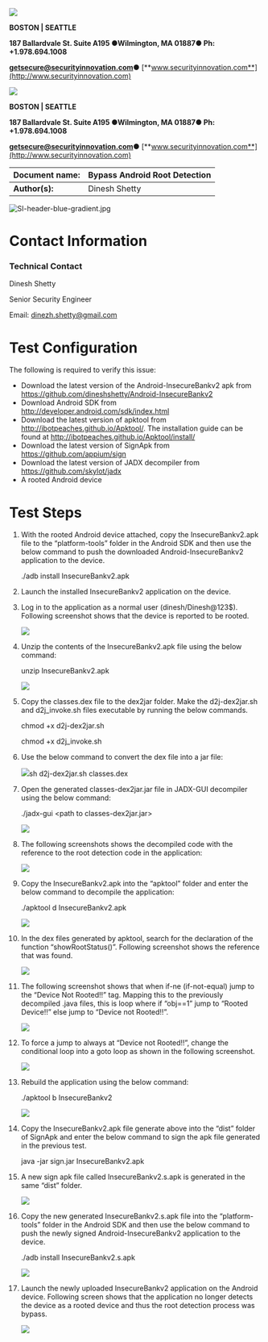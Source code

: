 ![](media/6bc9473b4b8bf246749f1ab20989c482.png)

**BOSTON \| SEATTLE**

**187 Ballardvale St. Suite A195 ●Wilmington, MA 01887● Ph: +1.978.694.1008**

[**getsecure@securityinnovation.com**](mailto:getsecure@securityinnovation.com)**●** [**www.securityinnovation.com**](http://www.securityinnovation.com)

![](media/6bc9473b4b8bf246749f1ab20989c482.png)

**BOSTON \| SEATTLE**

**187 Ballardvale St. Suite A195 ●Wilmington, MA 01887● Ph: +1.978.694.1008**

[**getsecure@securityinnovation.com**](mailto:getsecure@securityinnovation.com)**●** [**www.securityinnovation.com**](http://www.securityinnovation.com)

| **Document name:** | Bypass Android Root Detection |
|--------------------|-------------------------------|
| **Author(s):**     | Dinesh Shetty                 |

![SI-header-blue-gradient.jpg](media/2b36546d36cdcc725fb20382ec3c359e.jpeg)

# Contact Information

### Technical Contact

Dinesh Shetty

Senior Security Engineer

Email: [dinezh.shetty@gmail.com](mailto:dinezh.shetty@gmail.com)

# Test Configuration

The following is required to verify this issue:

-   Download the latest version of the Android-InsecureBankv2 apk from <https://github.com/dineshshetty/Android-InsecureBankv2>
-   Download Android SDK from <http://developer.android.com/sdk/index.html>
-   Download the latest version of apktool from <http://ibotpeaches.github.io/Apktool/>. The installation guide can be found at <http://ibotpeaches.github.io/Apktool/install/>
-   Download the latest version of SignApk from <https://github.com/appium/sign>
-   Download the latest version of JADX decompiler from <https://github.com/skylot/jadx>
-   A rooted Android device

# Test Steps

1.  With the rooted Android device attached, copy the InsecureBankv2.apk file to the “platform-tools” folder in the Android SDK and then use the below command to push the downloaded Android-InsecureBankv2 application to the device.

    ./adb install InsecureBankv2.apk

2.  Launch the installed InsecureBankv2 application on the device.
3.  Log in to the application as a normal user (dinesh/Dinesh@123\$). Following screenshot shows that the device is reported to be rooted.

    ![](media/4b1433c390cfba5581cfd134f03c0377.png)

1.  Unzip the contents of the InsecureBankv2.apk file using the below command:

    unzip InsecureBankv2.apk

    ![](media/202c0579593db17ebbb3d0cd685719ed.png)

1.  Copy the classes.dex file to the dex2jar folder. Make the d2j-dex2jar.sh and d2j_invoke.sh files executable by running the below commands.

    chmod +x d2j-dex2jar.sh

    chmod +x d2j_invoke.sh

2.  Use the below command to convert the dex file into a jar file:

    ![](media/435349b09efe3cb7ab1c11c4261a68cd.png)sh d2j-dex2jar.sh classes.dex

3.  Open the generated classes-dex2jar.jar file in JADX-GUI decompiler using the below command:

    ./jadx-gui \<path to classes-dex2jar.jar\>

    ![](media/b0d2bf24860161327f2b40cf13601145.png)

1.  The following screenshots shows the decompiled code with the reference to the root detection code in the application:

    ![](media/ac0204de742152e760c0171d103e9b22.png)

2.  Copy the InsecureBankv2.apk into the “apktool” folder and enter the below command to decompile the application:

    ./apktool d InsecureBankv2.apk

    ![](media/8a53ffed80e04123916e4143b52099eb.png)

3.  In the dex files generated by apktool, search for the declaration of the function “showRootStatus()”. Following screenshot shows the reference that was found.

    ![](media/5bab7172e99f240d333f141b9b97fca0.png)

4.  The following screenshot shows that when if-ne (if-not-equal) jump to the “Device Not Rooted!!” tag. Mapping this to the previously decompiled .java files, this is loop where if “obj==1” jump to “Rooted Device!!” else jump to “Device not Rooted!!”.

    ![](media/42034adb1526fd04095be57931176d19.png)

5.  To force a jump to always at “Device not Rooted!!”, change the conditional loop into a goto loop as shown in the following screenshot.

    ![](media/ae379f42b1adf29381475e5388226cf4.png)

6.  Rebuild the application using the below command:

    ./apktool b InsecureBankv2

    ![](media/33f1c6b8782c1784e46261870bbbc5b6.png)

7.  Copy the InsecureBankv2.apk file generate above into the “dist” folder of SignApk and enter the below command to sign the apk file generated in the previous test.

    java -jar sign.jar InsecureBankv2.apk

8.  A new sign apk file called InsecureBankv2.s.apk is generated in the same “dist” folder.

    ![](media/09ae0a54a09760a2ff032799108e083f.png)

9.  Copy the new generated InsecureBankv2.s.apk file into the “platform-tools” folder in the Android SDK and then use the below command to push the newly signed Android-InsecureBankv2 application to the device.

    ./adb install InsecureBankv2.s.apk

    ![](media/c54dbc2ed0d1ebf1cde82b95c127c82e.png)

10. Launch the newly uploaded InsecureBankv2 application on the Android device. Following screen shows that the application no longer detects the device as a rooted device and thus the root detection process was bypass.

    ![](media/db0dcdcd95c6b695232beedde21a59b0.png)
